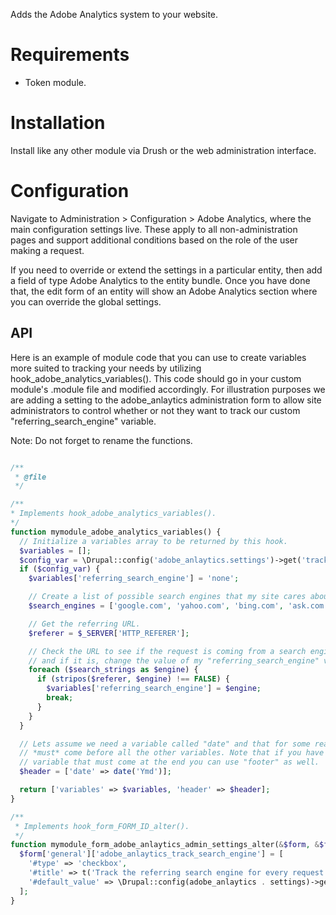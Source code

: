Adds the Adobe Analytics system to your website.

# Requirements
* Token module.


# Installation
Install like any other module via Drush or the web administration interface. 

# Configuration
Navigate to Administration > Configuration > Adobe Analytics, where
the main configuration settings live. These apply to all
non-administration pages and support additional conditions based
on the role of the user making a request.

If you need to override or extend the settings in a particular
entity, then add a field of type Adobe Analytics to the entity bundle. Once
you have done that, the edit form of an entity will show an Adobe Analytics
section where you can override the global settings.

## API
Here is an example of module code that you can use to create variables more
suited to tracking your needs by utilizing hook_adobe_analytics_variables().
This code should go in your custom module's .module file and modified
accordingly.  For illustration purposes we are adding a setting to the
adobe_anlaytics administration form to allow site administrators to control
whether or not they want to track our custom "referring_search_engine"
variable.

Note: Do not forget to rename the functions.

```php

/**
 * @file
 */

/**
* Implements hook_adobe_analytics_variables().
*/
function mymodule_adobe_analytics_variables() {
  // Initialize a variables array to be returned by this hook.
  $variables = [];
  $config_var = \Drupal::config('adobe_anlaytics.settings')->get('track_search_engine', 0);
  if ($config_var) {
    $variables['referring_search_engine'] = 'none';

    // Create a list of possible search engines that my site cares about.
    $search_engines = ['google.com', 'yahoo.com', 'bing.com', 'ask.com'];

    // Get the referring URL.
    $referer = $_SERVER['HTTP_REFERER'];

    // Check the URL to see if the request is coming from a search engine
    // and if it is, change the value of my "referring_search_engine" variable.
    foreach ($search_strings as $engine) {
      if (stripos($referer, $engine) !== FALSE) {
        $variables['referring_search_engine'] = $engine;
        break;
      }
    }
  }

  // Lets assume we need a variable called "date" and that for some reason it
  // *must* come before all the other variables. Note that if you have a
  // variable that must come at the end you can use "footer" as well.
  $header = ['date' => date('Ymd')];

  return ['variables' => $variables, 'header' => $header];
}

/**
 * Implements hook_form_FORM_ID_alter().
 */
function mymodule_form_adobe_anlaytics_admin_settings_alter(&$form, &$form_state) {
  $form['general']['adobe_anlaytics_track_search_engine'] = [
    '#type' => 'checkbox',
    '#title' => t('Track the referring search engine for every request'),
    '#default_value' => \Drupal::config(adobe_anlaytics . settings)->get('track_search_engine', 0),
  ];
}

```
